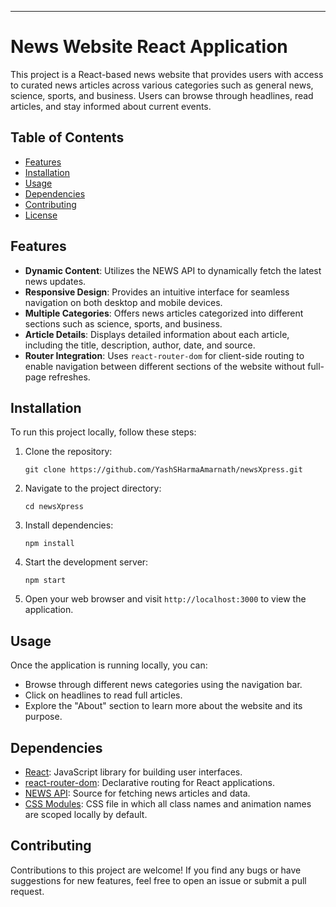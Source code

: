 ---

# News Website React Application

This project is a React-based news website that provides users with access to curated news articles across various categories such as general news, science, sports, and business. Users can browse through headlines, read articles, and stay informed about current events.

## Table of Contents

- [Features](#features)
- [Installation](#installation)
- [Usage](#usage)
- [Dependencies](#dependencies)
- [Contributing](#contributing)
- [License](#license)

## Features

- **Dynamic Content**: Utilizes the NEWS API to dynamically fetch the latest news updates.
- **Responsive Design**: Provides an intuitive interface for seamless navigation on both desktop and mobile devices.
- **Multiple Categories**: Offers news articles categorized into different sections such as science, sports, and business.
- **Article Details**: Displays detailed information about each article, including the title, description, author, date, and source.
- **Router Integration**: Uses `react-router-dom` for client-side routing to enable navigation between different sections of the website without full-page refreshes.

## Installation

To run this project locally, follow these steps:

1. Clone the repository:

   ```
   git clone https://github.com/YashSHarmaAmarnath/newsXpress.git
   ```

2. Navigate to the project directory:

   ```
   cd newsXpress
   ```

3. Install dependencies:

   ```
   npm install
   ```

4. Start the development server:

   ```
   npm start
   ```

5. Open your web browser and visit `http://localhost:3000` to view the application.

## Usage

Once the application is running locally, you can:

- Browse through different news categories using the navigation bar.
- Click on headlines to read full articles.
- Explore the "About" section to learn more about the website and its purpose.

## Dependencies

- [React](https://reactjs.org/): JavaScript library for building user interfaces.
- [react-router-dom](https://reactrouter.com/): Declarative routing for React applications.
- [NEWS API](https://newsapi.org/): Source for fetching news articles and data.
- [CSS Modules](https://github.com/css-modules/css-modules): CSS file in which all class names and animation names are scoped locally by default.

## Contributing

Contributions to this project are welcome! If you find any bugs or have suggestions for new features, feel free to open an issue or submit a pull request.